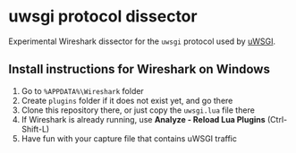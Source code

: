 # uwsgi protocol dissector

Experimental Wireshark dissector for the `uwsgi` protocol used by [uWSGI](https://uwsgi-docs.readthedocs.io/en/latest/).

## Install instructions for Wireshark on Windows

1. Go to `%APPDATA%\Wireshark` folder
2. Create `plugins` folder if it does not exist yet, and go there
3. Clone this repository there, or just copy the `uwsgi.lua` file there
4. If Wireshark is already running, use **Analyze - Reload Lua Plugins** (Ctrl-Shift-L)
5. Have fun with your capture file that contains uWSGI traffic

